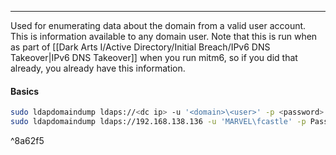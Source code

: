 -- -
Used for enumerating data about the domain from a valid user account. This is information available to any domain user. Note that this is run when as part of [[Dark Arts I/Active Directory/Initial Breach/IPv6 DNS Takeover|IPv6 DNS Takeover]] when you run mitm6, so if you did that already, you already have this information. 
#### Basics
```bash
sudo ldapdomaindump ldaps://<dc ip> -u '<domain>\<user>' -p <password>
sudo ldapdomaindump ldaps://192.168.138.136 -u 'MARVEL\fcastle' -p Password1
```

^8a62f5
